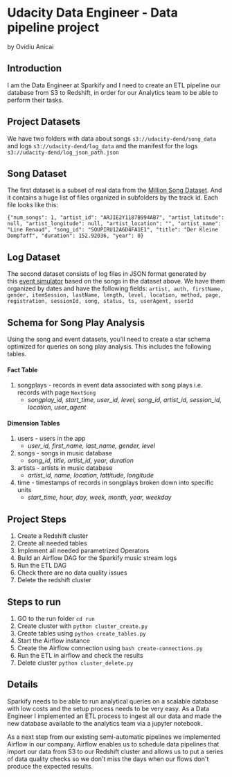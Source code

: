 # Udacity Data Engineer - Data pipeline project
by Ovidiu Anicai


## Introduction

I am the Data Engineer at Sparkify and I need to create an ETL pipeline our database from S3 to Redshift, in order for our Analytics team to be able to perform their tasks.

## Project Datasets

We have two folders with data about songs  `s3://udacity-dend/song_data` and logs `s3://udacity-dend/log_data` and the manifest for the logs  `s3://udacity-dend/log_json_path.json`

## Song Dataset

The first dataset is a subset of real data from the [Million Song Dataset](https://labrosa.ee.columbia.edu/millionsong/). And it contains a huge list of files organized in subfolders by the track id.
Each file looks like this: 

```
{"num_songs": 1, "artist_id": "ARJIE2Y1187B994AB7", "artist_latitude": null, "artist_longitude": null, "artist_location": "", "artist_name": "Line Renaud", "song_id": "SOUPIRU12A6D4FA1E1", "title": "Der Kleine Dompfaff", "duration": 152.92036, "year": 0}

```

## Log Dataset

The second dataset consists of log files in JSON format generated by this [event simulator](https://github.com/Interana/eventsim) based on the songs in the dataset above. We have them organized by dates and have the following fields: ```artist, auth, firstName, gender, itemSession, lastName, length, level, location, method, page, registration, sessionId, song, status, ts, userAgent, userId```


## Schema for Song Play Analysis

Using the song and event datasets, you'll need to create a star schema optimized for queries on song play analysis. This includes the following tables.

#### Fact Table

1.  songplays - records in event data associated with song plays i.e. records with page `NextSong`
    -   *songplay_id, start_time, user_id, level, song_id, artist_id, session_id, location, user_agent*

#### Dimension Tables

1.  users - users in the app
    -   *user_id, first_name, last_name, gender, level*
2.  songs - songs in music database
    -   *song_id, title, artist_id, year, duration*
3.  artists - artists in music database
    -   *artist_id, name, location, lattitude, longitude*
4.  time - timestamps of records in songplays broken down into specific units
    -   *start_time, hour, day, week, month, year, weekday*

## Project Steps
1. Create a Redshift cluster
2. Create all needed tables
3. Implement all needed parametrized Operators
4. Build an Airflow DAG for the Sparkify music stream logs
5. Run the ETL DAG
6. Check there are no data quality issues
9. Delete the redshift cluster

## Steps to run

1. GO to the run folder `cd run`
1. Create cluster with ```python cluster_create.py```
1. Create tables using ```python create_tables.py```
1. Start the Airflow instance
1. Create the Airflow connection using ```bash create-connections.py```
1. Run the ETL in airflow and check the results
1. Delete cluster ```python cluster_delete.py```

## Details
Sparkify needs to be able to run analytical queries on a scalable database with low costs and the setup process needs to be very easy.
As a Data Engineer I implemented an ETL process to ingest all our data and made the new database available to the analytics team via a jupyter notebook.

As a next step from our existing semi-automatic pipelines we implemented Airflow in our company.
Airflow enables us to schedule data pipelines that import our data from S3 to our Redshift cluster and allows us to put a series of data quality checks so we don't miss the days when our flows don't produce the expected results.
